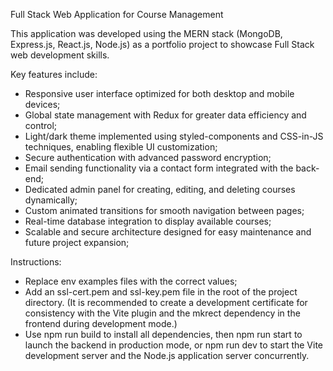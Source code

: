 Full Stack Web Application for Course Management

This application was developed using the MERN stack (MongoDB, Express.js, React.js, Node.js) as a portfolio project to showcase Full Stack web development skills.

Key features include:
- Responsive user interface optimized for both desktop and mobile devices;
- Global state management with Redux for greater data efficiency and control;
- Light/dark theme implemented using styled-components and CSS-in-JS techniques, enabling flexible UI customization;
- Secure authentication with advanced password encryption;
- Email sending functionality via a contact form integrated with the back-end;
- Dedicated admin panel for creating, editing, and deleting courses dynamically;
- Custom animated transitions for smooth navigation between pages;
- Real-time database integration to display available courses;
- Scalable and secure architecture designed for easy maintenance and future project expansion;

Instructions:
- Replace env examples files with the correct values;
- Add an ssl-cert.pem and ssl-key.pem file in the root of the project directory. (It is recommended to create a development certificate for consistency with the Vite plugin and the mkrect dependency in the frontend during development mode.)
- Use npm run build to install all dependencies, then npm run start to launch the backend in production mode, or npm run dev to start the Vite development server and the Node.js application server concurrently.